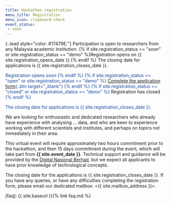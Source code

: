 ```yaml
---
title: Hackathon registration
menu_title: Registration
menu_icon: clipboard-check
event_status:
 - soon
---
```


{:.lead style="color: #17479E;"}
Participation is open to researchers from any Malaysia academic institution. {% if site.registration_status
== "soon" or site.registration_status == "demo" %}Registration opens on
{{ site.registration_opens_date }}.{% endif %} The closing date for applications
is {{ site.registration_closes_date }}.

<div class="aside" markdown="1" style="color: #17479E;>
This virtual event will require some commitment prior to and including the
Hackathon Event which will take part from {{ site.event_date }}.

{% if site.registration_status == "soon" or site.registration_status == "demo" %}
  <a class="btn disabled">Registration opens soon</a>
{% endif %}
{% if site.registration_status == "open" or site.registration_status == "demo" %}
  [Complete the application form](https://forms.office.com/Pages/ResponsePage.aspx?id=VUIF41YjAU2H6BEeteoS4LGYf9e_wDFGo65PpU1kp0pUMFJHMVROTlZWQ1IwMVlNWTlJWUhaRE83Ty4u){:.btn target="_blank"}
{% endif %}
{% if site.registration_status == "closed" or site.registration_status == "demo" %}
  <a class="btn disabled">Registration has closed</a>
{% endif %}

The closing date for applications is {{ site.registration_closes_date }}.
</div>

We are looking for enthusiastic and dedicated researchers who already have
experience with analysing ... data, and who are keen to experience working with
different scientists and institutes, and perhaps on topics not immediately in
their area.  

This virtual event will require approximately two hours commitment prior to the
hackathon, and then 15 days commitment during the event, which will take part
from **{{ site.event_date }}**. Technical support and guidance will be provided
by the [Digital Nasional Berhad](https://www.digital-nasional.com.my/), but we 
expect all applicants to have prior knowledge of technological concepts.


The closing date for the applications is {{ site.registration_closes_date }}. If
you have any queries, or have any difficulties completing the registration form,
please email our dedicated mailbox: <{{ site.mailbox_address }}>.

[faq]: {{ site.baseurl }}{% link faq.md %}
